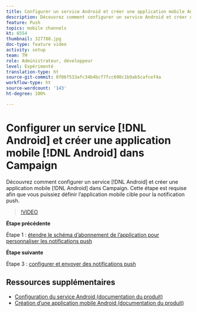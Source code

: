 ```yaml
---
title: Configurer un service Android et créer une application mobile Android dans Campaign
description: Découvrez comment configurer un service Android et créer une application mobile Android dans Campaign. Nous devons définir l’application Neotrip comme cible de la notification push.
feature: Push
topics: mobile channels
kt: 6554
thumbnail: 327788.jpg
doc-type: feature video
activity: setup
team: TM
role: Administrateur, développeur
level: Expérimenté
translation-type: ht
source-git-commit: 8f06f533afc34b4bcf7fcc690c1b9ab5cafcef4a
workflow-type: ht
source-wordcount: '143'
ht-degree: 100%

---
```



# Configurer un service [!DNL Android] et créer une application mobile [!DNL Android] dans Campaign

Découvrez comment configurer un service [!DNL Android] et créer une application mobile [!DNL Android] dans Campaign. Cette étape est requise afin que vous puissiez définir l’application mobile cible pour la notification push.

>[!VIDEO](https://video.tv.adobe.com/v/327788?quality=12)

**Étape précédente**

Étape 1 : [étendre le schéma d’abonnement de l’application pour personnaliser les notifications push](/help/tutorial-getting-started-with-push-notifications-for-android/extending-the-app-subscription-schema.md)

**Étape suivante**

Étape 3 : [configurer et envoyer des notifications push](/help/tutorial-getting-started-with-push-notifications-for-android/configuring-and-sending-push-notifications.md)

## Ressources supplémentaires

* [Configuration du service Android (documentation du produit)](https://experienceleague.adobe.com/docs/campaign-classic/using/sending-messages/sending-push-notifications/configure-the-mobile-app/configuring-the-mobile-application-android.html?lang=fr#configuring-android-service)
* [Création d’une application mobile Android (documentation du produit)](https://experienceleague.adobe.com/docs/campaign-classic/using/sending-messages/sending-push-notifications/configure-the-mobile-app/configuring-the-mobile-application-android.html?lang=fr#creating-android-app)
